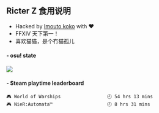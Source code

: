 ## Ricter Z 食用说明
- Hacked by [Imouto koko](https://osu.ppy.sh/users/7679162) with ❤️
- FFXIV 天下第一！
- 喜欢猫猫，是个冇猫孤儿

#### - osu! state
![](http://97.64.19.89:8080/api/v1/stat/4448675)

<!-- steam-box start -->
#### - Steam playtime leaderboard
```text
🎮 World of Warships                 🕘 54 hrs 13 mins
🎮 NieR:Automata™                    🕘 8 hrs 31 mins
```
<!-- Powered by https://github.com/YouEclipse/steam-box . -->
<!-- steam-box end -->
